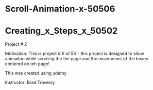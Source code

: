 # Scroll-Animation-x-50506
# Creating_x_Steps_x_50502
Project # 2  

Motivation: This is project # 6 of 50 - this project is designed to show animaiton while scrolling the the page and the movenemnt of the boxes centered on teh page! 

This was created using udemy 

Instructor: Brad Traversy